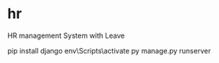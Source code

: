 # hr
HR management System with Leave




pip install django
env\Scripts\activate
py manage.py runserver
